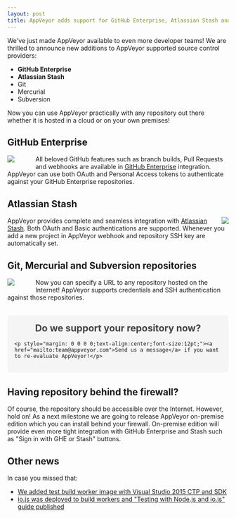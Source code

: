 ```yaml
---
layout: post
title: AppVeyor adds support for GitHub Enterprise, Atlassian Stash and any external repository
---
```


We've just made AppVeyor available to even more developer teams! We are thrilled to announce new additions to AppVeyor supported source control providers:

- **GitHub Enterprise**
- **Atlassian Stash**
- Git
- Mercurial
- Subversion

Now you can use AppVeyor practically with any repository out there whether it is hosted in a cloud or on your own premises!

## GitHub Enterprise

<img src="/site/images/_posts/github-enterprise-stash/github.png" align="left" style="margin: 0 3rem 1rem 0;">

All beloved GitHub features such as branch builds, Pull Requests and webhooks are available in [GitHub Enterprise](https://enterprise.github.com/) integration. AppVeyor can use both OAuth and Personal Access tokens to authenticate against your GitHub Enterprise repositories.

<div style="clear:both;">

## Atlassian Stash

<img src="/site/images/_posts/github-enterprise-stash/stash.png" align="right" style="margin-left: 2rem;">

AppVeyor provides complete and seamless integration with [Atlassian Stash](https://www.atlassian.com/software/stash). Both OAuth and Basic authentications are supported. Whenever you add a new project in AppVeyor webhook and repository SSH key are automatically set.

<div style="clear:both;">

## Git, Mercurial and Subversion repositories

<img src="/site/images/_posts/github-enterprise-stash/git-mercurial-subversion.png" align="left" style="margin: 0 3rem 1rem 0;">

Now you can specify a URL to any repository hosted on the Internet! AppVeyor supports credentials and SSH authentication against those repositories.

<div style="clear:both;">

<div style="background:#f5f5f5;padding:1rem;border-radius: 5px;margin: 2rem 0;">
	<p style="margin: 0 0 1rem 0;text-align:center;font-size:16pt;font-weight:bold;color: #444;">Do we support your repository now?</p>
	
	<p style="margin: 0 0 0 0;text-align:center;font-size:12pt;"><a href="mailto:team@appveyor.com">Send us a message</a> if you want to re-evaluate AppVeyor!</p>
</div>


## Having repository behind the firewall? 

Of course, the repository should be accessible over the Internet. However, hold on! As a next milestone we are going to release AppVeyor on-premise edition which you can install behind your firewall. On-premise edition will provide even more tight integration with GitHub Enterprise and Stash such as "Sign in with GHE or Stash" buttons.

## Other news

In case you missed that:

- [We added test build worker image with Visual Studio 2015 CTP and SDK](http://www.appveyor.com/blog/2015/01/20/visual-studio-2015-ctp-image)
- [io.js was deployed to build workers and "Testing with Node.js and io.js" guide published](http://www.appveyor.com/docs/lang/nodejs-iojs) 